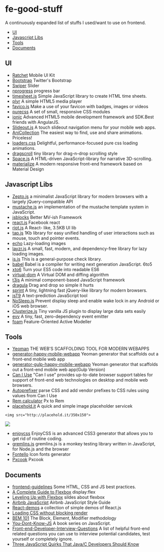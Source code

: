 # fe-good-stuff
A continuously expanded list of stuffs I used/want to use on frontend. 

- [UI](#ui) 
- [Javascript Libs](#javascript-libs)
- [Tools](#tools)
- [Documents](#documents)

## UI
- [Ratchet](http://goratchet.com) Mobile UI Kit
- [Bootstrap](http://getbootstrap.com/) Twitter's Bootstrap
- [Swiper](https://github.com/nolimits4web/Swiper) Slider
- [nprogress](https://github.com/rstacruz/nprogress)  progress bar
- [timesheet.js](https://github.com/sbstjn/timesheet.js) Simple JavaScript library to create HTML time sheets. 
- [plyr](https://github.com/Selz/plyr) A simple HTML5 media player
- [favico.js](http://lab.ejci.net/favico.js/) Make a use of your favicon with badges, images or videos
- [purecss](http://purecss.io/) A set of small, responsive CSS modules 
- [ionic](https://github.com/driftyco/ionic) Advanced HTML5 mobile development framework and SDK.Best friends with AngularJS.
- [Slideout.js](https://github.com/Mango/slideout) A touch slideout navigation menu for your mobile web apps.
- [AniCollection](https://github.com/anicollection/anicollection) The easiest way to find, use and share animations. Priceless!
- [loaders.css](https://github.com/ConnorAtherton/loaders.css) Delightful, performance-focused pure css loading animations.
- [dragscroll](https://github.com/asvd/dragscroll) tiny library for drag-n-drop scrolling style
- [Space.js](https://github.com/gopatrik/space.js)  A HTML-driven JavaScript-library for narrative 3D-scrolling. 
- [materialize](http://materializecss.com/) A modern responsive front-end framework based on Material Design

## Javascript Libs
- [Zepto.js](http://zeptojs.com) a minimalist JavaScript library for modern browsers with a largely jQuery-compatible API
- [mustache.js](https://github.com/janl/mustache.js/)  an implementation of the mustache template system in JavaScript.
- [jsblocks](https://github.com/astoilkov/jsblocks) Better MV-ish Framework 
- [react.js](https://github.com/facebook/react) Facebook react
- [riot.js](https://github.com/muut/riotjs) A React- like, 3.5KB UI lib
- [tap.js](https://github.com/pukhalski/tap) 1Kb library for easy unified handling of user interactions such as mouse, touch and pointer events.
- [echo](https://github.com/toddmotto/echo) Lazy-loading images 
- [layzr.js](https://github.com/callmecavs/layzr.js) A small, fast, modern, and dependency-free library for lazy loading images. 
- [is.js](https://github.com/arasatasaygin/is.js) This is a general-purpose check library.
- [babel](https://github.com/babel/babel) Babel is a compiler for writing next generation JavaScript. 6to5
- [xto6](https://github.com/mohebifar/xto6) Turn your ES5 code into readable ES6
- [virtual-dom](https://github.com/Matt-Esch/virtual-dom) A Virtual DOM and diffing algorithm
- [t3js](https://github.com/box/t3js) A minimal component-based JavaScript framework
- [dragula](https://github.com/bevacqua/dragula) Drag and drop so simple it hurts
- [sprint](https://github.com/bendc/sprint) A tiny, lightning fast jQuery-like library for modern browsers.
- [jsT9](https://github.com/talyssonoc/jsT9) A text-prediction JavaScript tool
- [NoSleep.js](https://github.com/richtr/NoSleep.js) Prevent display sleep and enable wake lock in any Android or iOS web browser.
- [Clusterize.js](https://github.com/NeXTs/Clusterize.js) Tiny vanilla JS plugin to display large data sets easily
- [evv](https://github.com/chrisdavies/eev) A tiny, fast, zero-dependency event emitter
- [foam](https://github.com/foam-framework/foam) Feature-Oriented Active Modeller

## Tools
- [Yeoman](http://yeoman.io/) THE WEB'S SCAFFOLDING TOOL FOR MODERN WEBAPPS
- [generator-happy-mobile-webapp](https://github.com/zerob13/generator-happy-mobile-webapp) Yeoman generator that scaffolds out a front-end mobile web app    
- [generator-gulp-happy-mobile-webapp](https://github.com/zerob13/generator-gulp-happy-mobile-webapp) Yeoman generator that scaffolds out a front-end mobile web app(Gulp Version)
- [Can I Use](http://caniuse.com/) "Can I use" provides up-to-date browser support tables for support of front-end web technologies on desktop and mobile web browsers.
- [Autoprefixer](https://github.com/postcss/autoprefixer)  parse CSS and add vendor prefixes to CSS rules using values from Can I Use
- [Rem calculator](https://offroadcode.com/prototypes/rem-calculator/) Px to Rem 
- [placehold.it](http://placehold.it/) A quick and simple image placeholder servicek
```
<img src="http://placehold.it/350x150">
```

![](http://placehold.it/350x150)

- [enjoycss](http://enjoycss.com/) EnjoyCSS is an advanced CSS3 generator that allows you to get rid of routine coding.
- [gremlins.js](https://github.com/marmelab/gremlins.js) gremlins.js is a monkey testing library written in JavaScript, for Node.js and the browser
- [Fontello](http://fontello.com/) Icon fonts generator
- [Pxcook](http://www.fancynode.com.cn/) Pxcook

## Documents 
- [frontend-guidelines](https://github.com/bendc/frontend-guidelines) Some HTML, CSS and JS best practices.
- [A Complete Guide to Flexbox](https://css-tricks.com/snippets/css/a-guide-to-flexbox/) display:flex
- [Leveling Up with Flexbox](https://www.slideshare.net/slideshow/embed_code/32757509)  sildes about flexbox
- [Airbnb JavaScript](https://github.com/airbnb/javascript) Airbnb JavaScript Style Guide
- [React-demos](https://github.com/ruanyf/react-demos) a collection of simple demos of React.js
- [Loading CSS without blocking render](http://keithclark.co.uk/articles/loading-css-without-blocking-render/)
- [BEM 101](https://css-tricks.com/bem-101/) The Block, Element, Modifier methodology
- [You-Dont-Know-JS](https://github.com/getify/You-Dont-Know-JS) A book series on JavaScript.
- [Front-end-Developer-Interview-Questions](https://github.com/h5bp/Front-end-Developer-Interview-Questions) A list of helpful front-end related questions you can use to interview potential candidates, test yourself or completely ignore. 
- [Three JavaScript Quirks That Java/C Developers Should Know](http://www.sitepoint.com/three-javascript-quirks-java-c-developers-should-know/)
